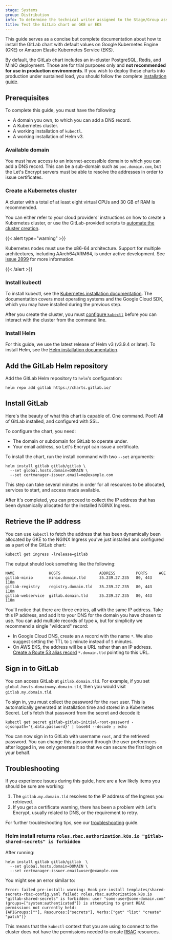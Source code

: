 ```yaml
---
stage: Systems
group: Distribution
info: To determine the technical writer assigned to the Stage/Group associated with this page, see https://handbook.gitlab.com/handbook/product/ux/technical-writing/#assignments
title: Test the GitLab chart on GKE or EKS
---
```


This guide serves as a concise but complete documentation about how to install the
GitLab chart with default values on Google Kubernetes Engine (GKE)
or Amazon Elastic Kubernetes Service (EKS).

By default, the GitLab chart includes an in-cluster PostgreSQL, Redis, and
MinIO deployment. Those are for trial purposes only and
**not recommended for use in production environments**.
If you wish to deploy these charts into production under sustained load, you
should follow the complete [installation guide](../installation/_index.md).

## Prerequisites

To complete this guide, you must have the following:

- A domain you own, to which you can add a DNS record.
- A Kubernetes cluster.
- A working installation of `kubectl`.
- A working installation of Helm v3.

### Available domain

You must have access to an internet-accessible domain to which you can add
a DNS record. This can be a sub-domain such as `poc.domain.com`, but the
Let's Encrypt servers must be able to resolve the addresses in order to
issue certificates.

### Create a Kubernetes cluster

A cluster with a total of at least eight virtual CPUs and 30 GB of RAM is recommended.

You can either refer to your cloud providers' instructions on how to create a Kubernetes cluster,
or use the GitLab-provided scripts to [automate the cluster creation](../installation/cloud/_index.md).

{{< alert type="warning" >}}

Kubernetes nodes must use the x86-64 architecture.
Support for multiple architectures, including AArch64/ARM64, is under active development.
See [issue 2899](https://gitlab.com/gitlab-org/charts/gitlab/-/issues/2899) for more information.

{{< /alert >}}

### Install kubectl

To install kubectl, see the [Kubernetes installation documentation](https://kubernetes.io/docs/tasks/tools/).
The documentation covers most operating systems and the Google
Cloud SDK, which you may have installed during the previous step.

After you create the cluster, you must
[configure `kubectl`](https://cloud.google.com/kubernetes-engine/docs/how-to/cluster-access-for-kubectl#generate_kubeconfig_entry)
before you can interact with the cluster from the command line.

### Install Helm

For this guide, we use the latest release of Helm v3 (v3.9.4 or later).
To install Helm, see the [Helm installation documentation](https://helm.sh/docs/intro/install/).

## Add the GitLab Helm repository

Add the GitLab Helm repository to `helm`'s configuration:

```shell
helm repo add gitlab https://charts.gitlab.io/
```

## Install GitLab

Here's the beauty of what this chart is capable of. One command. Poof! All
of GitLab installed, and configured with SSL.

To configure the chart, you need:

- The domain or subdomain for GitLab to operate under.
- Your email address, so Let's Encrypt can issue a certificate.

To install the chart, run the install command with two
`--set` arguments:

```shell
helm install gitlab gitlab/gitlab \
  --set global.hosts.domain=DOMAIN \
  --set certmanager-issuer.email=me@example.com
```

This step can take several minutes in order for all resources
to be allocated, services to start, and access made available.

After it's completed, you can proceed to collect the IP address that has
been dynamically allocated for the installed NGINX Ingress.

## Retrieve the IP address

You can use `kubectl` to fetch the address that has been dynamically been
allocated by GKE to the NGINX Ingress you've just installed and configured as
a part of the GitLab chart:

```shell
kubectl get ingress -lrelease=gitlab
```

The output should look something like the following:

```plaintext
NAME               HOSTS                 ADDRESS         PORTS     AGE
gitlab-minio       minio.domain.tld      35.239.27.235   80, 443   118m
gitlab-registry    registry.domain.tld   35.239.27.235   80, 443   118m
gitlab-webservice  gitlab.domain.tld     35.239.27.235   80, 443   118m
```

You'll notice that there are three entries, all with the same IP address.
Take this IP address, and add it to your DNS for the domain
you have chosen to use. You can add multiple records of type `A`, but for
simplicity we recommend a single "wildcard" record:

- In Google Cloud DNS, create an `A` record with the name `*`. We also
  suggest setting the TTL to `1` minute instead of `5` minutes.
- On AWS EKS, the address will be a URL rather than an IP address.
  [Create a Route 53 alias record](https://repost.aws/knowledge-center/route-53-create-alias-records)
  `*.domain.tld` pointing to this URL.

## Sign in to GitLab

You can access GitLab at `gitlab.domain.tld`. For example, if you set
`global.hosts.domain=my.domain.tld`, then you would visit `gitlab.my.domain.tld`.

To sign in, you must collect the password for the `root` user.
This is automatically generated at installation time and stored in a Kubernetes
Secret. Let's fetch that password from the secret and decode it:

```shell
kubectl get secret gitlab-gitlab-initial-root-password -ojsonpath='{.data.password}' | base64 --decode ; echo
```

You can now sign in to GitLab with username `root`, and the retrieved password.
You can change this password through the user preferences after logged in, we only
generate it so that we can secure the first login on your behalf.

## Troubleshooting

If you experience issues during this guide, here are a few likely items you should
be sure are working:

1. The `gitlab.my.domain.tld` resolves to the IP address of the Ingress you retrieved.
1. If you get a certificate warning, there has been a problem with Let's Encrypt,
   usually related to DNS, or the requirement to retry.

For further troubleshooting tips, see our [troubleshooting](../troubleshooting/_index.md) guide.

### Helm install returns `roles.rbac.authorization.k8s.io "gitlab-shared-secrets" is forbidden`

After running:

```shell
helm install gitlab gitlab/gitlab  \
  --set global.hosts.domain=DOMAIN \
  --set certmanager-issuer.email=user@example.com
```

You might see an error similar to:

```shell
Error: failed pre-install: warning: Hook pre-install templates/shared-secrets-rbac-config.yaml failed: roles.rbac.authorization.k8s.io "gitlab-shared-secrets" is forbidden: user "some-user@some-domain.com" (groups=["system:authenticated"]) is attempting to grant RBAC permissions not currently held:
{APIGroups:[""], Resources:["secrets"], Verbs:["get" "list" "create" "patch"]}
```

This means that the `kubectl` context that you are using to connect to the cluster
does not have the permissions needed to create [RBAC](../installation/rbac.md) resources.
